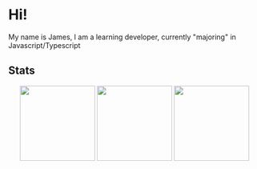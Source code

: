 # Hi!

My name is James, I am a learning developer, currently "majoring" in Javascript/Typescript

## Stats

<div align="center">
  <img height="150em" src="https://github-readme-stats.vercel.app/api?username=jamesinaxx&count_private=true&show_icons=true&theme=onedark" href="https://github-readme-stats.vercel.app/" />

  <img height="150em" src="https://github-readme-stats.vercel.app/api/top-langs/?username=jamesinaxx&theme=onedark&layout=compact&langs_count=6" href="https://github-readme-stats.vercel.app/" />

  <img height="150em" src="https://github-readme-stats.vercel.app/api/wakatime?username=jamesinaxx&theme=onedark" href="https://github-readme-stats.vercel.app/" />
</div>
